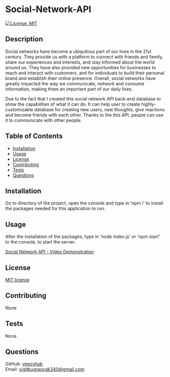 # Social-Network-API
  [![License: MIT](https://img.shields.io/badge/License-MIT-yellow.svg)](https://opensource.org/licenses/MIT)

## Description

  Social networks have become a ubiquitous part of our lives in the 21st century. They provide us with a platform to connect with friends and family, share our experiences and interests, and stay informed about the world around us. They have also provided new opportunities for businesses to reach and interact with customers, and for individuals to build their personal brand and establish their online presence. Overall, social networks have greatly impacted the way we communicate, network and consume information, making them an important part of our daily lives.

  Due to the fact that I created this social network API back-end database to show the capabilities of what it can do. It can help user to create highly-customizable database for creating new users, new thoughts, give reactions and become friends with each other. Thanks to the this API, people can use it to communicate with other people.
## Table of Contents

* [Installation](#installation)
* [Usage](#usage)
* [License](#license)
* [Contributing](#contributing)
* [Tests](#tests)
* [Questions](#questions)

## Installation

  Go to directory of the project, open the console and type in 'npm i' to install the packages needed for this application to run.

## Usage

  After the installation of the packages, type in 'node index.js' or 'npm start' to the console, to start the server.

  [Social Network API - Video Demonstration](https://youtu.be/Gld0P2zpxDc)

## License

  [MIT license](https://opensource.org/licenses/MIT)

## Contributing

  None

## Tests

  None

## Questions

  GitHub: [yeezyhub](https://github.com/yeezyhub) <br>
  Email: yigitbugraocak340@gmail.com

